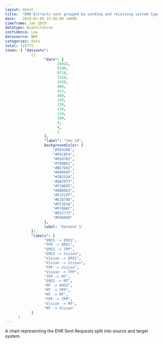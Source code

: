 ```yaml
---
layout: donut
title:  "EHR Extracts sent grouped by sending and receiving system type"
date:   2019-03-05 15:46:00 +0000
timeframe: Jan 2019
datatype: Quantitative
confidence: Low
datasource: NMS
categories: data
total: 325772
items: { "datasets":
            [{
                  "data": [
                        28422,
                        9199,
                        8718,
                        1510,
                        1420,
                        908,
                        413,
                        400,
                        148,
                        134,
                        116,
                        114,
                        100,
                        9,
                        4,
                        2
                  ],
                  "label": "Jan 19",
                  backgroundColor: [
                      "#5E42A6",
                      "#05C6F4",
                      "#05D7B3",
                      "#798B01",
                      "#BE7D03",
                      "#09090F",
                      "#2B252A",
                      "#6A2973",
                      "#F2AD85",
                      "#DB6D83",
                      "#FCFCFF",
                      "#E3D78D",
                      "#FF2626",
                      "#FF8A0C",
                      "#652773",
                      "#FDA099"
                  ],
                  label: 'Dataset 1'
            }],
            "labels": [
                  "EMIS -> EMIS",
                  "TPP -> EMIS",
                  "EMIS -> TPP",
                  "EMIS -> Vision",
                  "Vision -> EMIS",
                  "Vision -> Vision",
                  "TPP -> Vision",
                  "Vision -> TPP",
                  "TPP -> MT",
                  "EMIS -> MT",
                  "MT -> EMIS",
                  "MT -> TPP",
                  "MT -> MT",
                  "TPP -> TPP",
                  "Vision -> MT",
                  "MT -> Vision"
            ]
      }
---
```

A chart representing the EHR Sent Requests split into source and target system.
